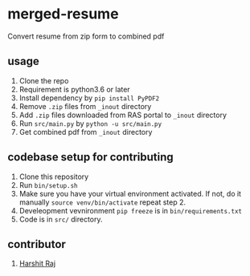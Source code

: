 # merged-resume
Convert resume from zip form to combined pdf

## usage
1. Clone the repo
1. Requirement is python3.6 or later
1. Install dependency by `pip install PyPDF2`
1. Remove `.zip` files from `_inout` directory
1. Add `.zip` files downloaded from RAS portal to `_inout` directory
1. Run `src/main.py` by `python -u src/main.py`
1. Get combined pdf from `_inout` directory

## codebase setup for contributing
1. Clone this repository
2. Run `bin/setup.sh`
3. Make sure you have your virtual environment activated. If not, do it manually `source venv/bin/activate` repeat step 2.
4. Develeopment vevnironment `pip freeze` is in `bin/requirements.txt`
5. Code is in `src/` directory.
## contributor
1. [Harshit Raj](https://github.com/1-Harshit)
